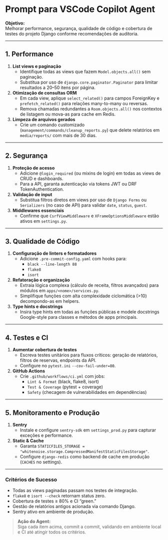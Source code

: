 # Prompt para VSCode Copilot Agent

**Objetivo:**  
Melhorar performance, segurança, qualidade de código e cobertura de testes do projeto Django conforme recomendações de auditoria.

---

## 1. Performance

1. **List views e paginação**  
   - Identifique todas as views que fazem `Model.objects.all()` sem paginação.  
   - Substitua por uso de `django.core.paginator.Paginator` para limitar resultados a 20–50 itens por página.  
2. **Otimização de consultas ORM**  
   - Em cada view, aplique `select_related()` para campos ForeignKey e `prefetch_related()` para relações many-to-many ou reversas.  
   - Remova chamadas redundantes a `Room.objects.all()` nos contextos de listagem ou mova-as para cache em Redis.  
3. **Limpeza de arquivos gerados**  
   - Crie um comando customizado (`management/commands/cleanup_reports.py`) que delete relatórios em `media/reports/` com mais de 30 dias.

---

## 2. Segurança

1. **Proteção de acesso**  
   - Adicione `@login_required` (ou mixins de login) em todas as views de CRUD e dashboards.  
   - Para a API, garanta autenticação via tokens JWT ou DRF TokenAuthentication.  
2. **Validação de input**  
   - Substitua filtros diretos em views por uso de `Django Forms` ou `Serializers` (no caso de API) para validar `date`, `status`, `guest`.  
3. **Middlewares essenciais**  
   - Confirme que `CsrfViewMiddleware` e `XFrameOptionsMiddleware` estão ativos em `settings.py`.

---

## 3. Qualidade de Código

1. **Configuração de linters e formatadores**  
   - Adicione `.pre-commit-config.yaml` com hooks para:  
     - `black --line-length 88`  
     - `flake8`  
     - `isort`  
2. **Refatoração e organização**  
   - Extraia lógica complexa (cálculo de receita, filtros avançados) para módulos em `apps/<nome>/services.py`.  
   - Simplifique funções com alta complexidade ciclomática (>10) decompondo-as em helpers.  
3. **Type hints e docstrings**  
   - Insira type hints em todas as funções públicas e modele docstrings Google-style para classes e métodos de apps principais.

---

## 4. Testes e CI

1. **Aumentar cobertura de testes**  
   - Escreva testes unitários para fluxos críticos: geração de relatórios, filtros de reservas, endpoints da API.  
   - Configure no `pytest.ini` `--cov-fail-under=80`.  
2. **GitHub Actions**  
   - Crie `.github/workflows/ci.yml` com jobs:  
     - `Lint & Format` (black, flake8, isort)  
     - `Test & Coverage` (pytest + coverage)  
     - `Safety` (checagem de vulnerabilidades em dependências)

---

## 5. Monitoramento e Produção

1. **Sentry**  
   - Instale e configure `sentry-sdk` em `settings_prod.py` para capturar exceções e performance.  
2. **Static & Cache**  
   - Garanta `STATICFILES_STORAGE = "whitenoise.storage.CompressedManifestStaticFilesStorage"`.  
   - Configure `django-redis` como backend de cache em produção (`CACHES` no settings).

---

### Critérios de Sucesso

- Todas as views paginadas passam nos testes de integração.  
- `flake8` e `isort --check` retornam status zero.  
- Cobertura de testes ≥ 80% e CI “green.”  
- Gestão de relatórios antigos acionada via comando Django.  
- Sentry ativo em ambiente de produção.

> **Ação do Agent:**  
> Siga cada item acima, commit a commit, validando em ambiente local e CI até atingir todos os critérios.  

